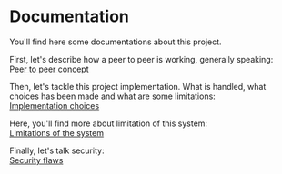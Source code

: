 # Documentation

You'll find here some documentations about this project.

First, let's describe how a peer to peer is working, generally speaking:\
[Peer to peer concept](concept.md)

Then, let's tackle this project implementation. What is handled, what
choices has been made and what are some limitations:\
[Implementation choices](Implementation.md)

Here, you'll find more about limitation of this system:\
[Limitations of the system](Limitations.md)

Finally, let's talk security:\
[Security flaws](Security.md)
